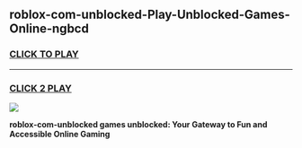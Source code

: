 
## roblox-com-unblocked-Play-Unblocked-Games-Online-ngbcd
<h3>
<a href="https://premium76.site?title=roblox-com-unblocked&ref=25A">CLICK TO PLAY</a></h3>
<hr>

<h3>
<a href="https://premium76.site?title=roblox-com-unblocked&ref=25A">CLICK 2 PLAY</a>
  
</h3>

<a href="https://premium76.site?title=roblox-com-unblocked&ref=25A"><img src="https://clearcache.store/games.png"></a>


**roblox-com-unblocked games unblocked: Your Gateway to Fun and Accessible Online Gaming**
